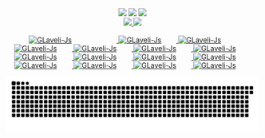<div align="center">
  <a href="https://discord.gg/C6btTHCKkr" target="_blank"><img
      src="https://img.shields.io/badge/Discord-7289DA?style=for-the-badge&logo=discord&logoColor=white"
      target="_blank"></a>
  <a href="mailto:g.laveli.p@gmail.com"><img
      src="https://img.shields.io/badge/-Gmail-%23333?style=for-the-badge&logo=gmail&logoColor=white"
      target="_blank"></a>
  <a href="https://www.linkedin.com/in/guilherme-laveli-b7970962/" target="_blank"><img
      src="https://img.shields.io/badge/-LinkedIn-%230077B5?style=for-the-badge&logo=linkedin&logoColor=white"
      target="_blank"></a>

</div>


<div  align="center">
  <a href="https://github.com/GLaveli">
    <img height="180em"
      src="https://github-readme-stats.vercel.app/api?username=glaveli&show_icons=true&theme=react&include_all_commits=true&count_private=true" />
    <img height="180em"
      src="https://github-readme-stats.vercel.app/api/top-langs/?username=glaveli&layout=compact&langs_count=7&theme=react" />
</div>
  
  <br>

<div  align="center">
  
   <img style="padding-right: 90px" alt="GLaveli-Js" src="https://icongr.am/devicon/nodejs-original.svg?size=30&color=0a9de6">
   <img style="padding-right: 30px" alt="GLaveli-Js" src="https://icongr.am/devicon/react-original.svg?size=30&color=0a9de6">  
   <img style="padding-right: 30px" alt="GLaveli-Js" src="https://icongr.am/devicon/java-original.svg?size=30&color=e17547">
  
   <img style="padding-right: 30px" alt="GLaveli-Js" src="https://icongr.am/devicon/html5-original.svg?size=30&color=e17547">
   <img style="padding-right: 30px" alt="GLaveli-Js" src="https://icongr.am/devicon/css3-original.svg?size=30&color=e17547">
   <img style="padding-right: 30px" alt="GLaveli-Js" src="https://icongr.am/devicon/javascript-original.svg?size=30&color=e17547">
   <img style="padding-right: 30px" alt="GLaveli-Js" src="https://icongr.am/devicon/typescript-original.svg?size=30&color=e17547">
     
 
  <img style="padding-right: 30px" alt="GLaveli-Js" src="https://icongr.am/devicon/docker-original.svg?size=30&color=e17547">
  <img style="padding-right: 30px" alt="GLaveli-Js" src="https://icongr.am/devicon/nginx-original.svg?size=30&color=e17547">
  <img style="padding-right: 30px" alt="GLaveli-Js" src="https://icongr.am/devicon/visualstudio-plain.svg?size=30&color=e17547">
  <img style="padding-right: 30px" alt="GLaveli-Js" src="https://icongr.am/devicon/ionic-original.svg?size=30&color=e17547">

  
  <img style="padding-right: 30px" alt="GLaveli-Js" src="https://icongr.am/devicon/heroku-original.svg?size=30&color=e17547">
  <img style="padding-right: 30px" alt="GLaveli-Js" src="https://icongr.am/devicon/mysql-original.svg?size=30&color=e17547">
  <img style="padding-right: 30px" alt="GLaveli-Js" src="https://icongr.am/devicon/postgresql-original.svg?size=30&color=e17547">
  <img style="padding-right: 30px" alt="GLaveli-Js" src="https://icongr.am/devicon/mongodb-original.svg?size=30&color=e17547">


</div>
  
  
<div align="center">  
    
  ![Snake animation](https://github.com/glaveli/glaveli/blob/output/github-contribution-grid-snake.svg) 
    
</div>
